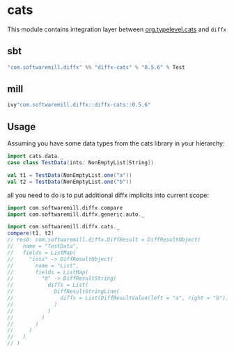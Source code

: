 # cats

This module contains integration layer between [org.typelevel.cats](https://github.com/typelevel/cats) and `diffx`

## sbt

```scala
"com.softwaremill.diffx" %% "diffx-cats" % "0.5.6" % Test    
```

## mill

```scala
ivy"com.softwaremill.diffx::diffx-cats::0.5.6"
```

## Usage

Assuming you have some data types from the cats library in your hierarchy:
```scala
import cats.data._
case class TestData(ints: NonEmptyList[String])

val t1 = TestData(NonEmptyList.one("a"))
val t2 = TestData(NonEmptyList.one("b"))
```

all you need to do is to put additional diffx implicits into current scope:

```scala
import com.softwaremill.diffx.compare
import com.softwaremill.diffx.generic.auto._

import com.softwaremill.diffx.cats._
compare(t1, t2)
// res0: com.softwaremill.diffx.DiffResult = DiffResultObject(
//   name = "TestData",
//   fields = ListMap(
//     "ints" -> DiffResultObject(
//       name = "List",
//       fields = ListMap(
//         "0" -> DiffResultString(
//           diffs = List(
//             DiffResultStringLine(
//               diffs = List(DiffResultValue(left = "a", right = "b"))
//             )
//           )
//         )
//       )
//     )
//   )
// )
```